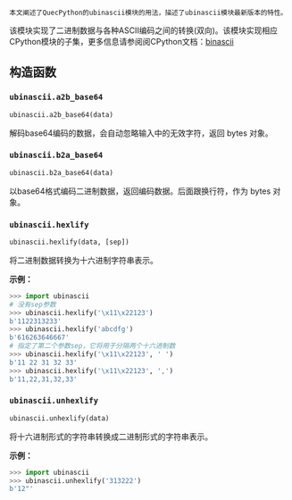 

```
本文阐述了QuecPython的ubinascii模块的用法，描述了ubinascii模块最新版本的特性。
```

该模块实现了二进制数据与各种ASCII编码之间的转换(双向)。该模块实现相应CPython模块的子集，更多信息请参阅阅CPython文档：[binascii](https://docs.python.org/3.5/library/binascii.html#module-binascii)

## 构造函数

### `ubinascii.a2b_base64`

```python
ubinascii.a2b_base64(data)
```

解码base64编码的数据，会自动忽略输入中的无效字符，返回 bytes 对象。

### `ubinascii.b2a_base64`

```python
ubinascii.b2a_base64(data)
```

以base64格式编码二进制数据，返回编码数据。后面跟换行符，作为 bytes 对象。

### `ubinascii.hexlify`

```python
ubinascii.hexlify(data, [sep])
```

将二进制数据转换为十六进制字符串表示。

**示例：**

```python
>>> import ubinascii
# 没有sep参数
>>> ubinascii.hexlify('\x11\x22123')
b'1122313233'
>>> ubinascii.hexlify('abcdfg')
b'616263646667'
# 指定了第二个参数sep，它将用于分隔两个十六进制数
>>> ubinascii.hexlify('\x11\x22123', ' ')
b'11 22 31 32 33'
>>> ubinascii.hexlify('\x11\x22123', ',')
b'11,22,31,32,33'
```

### `ubinascii.unhexlify`

```python
ubinascii.unhexlify(data)
```

将十六进制形式的字符串转换成二进制形式的字符串表示。

**示例：**

```python
>>> import ubinascii
>>> ubinascii.unhexlify('313222')
b'12"'
```
